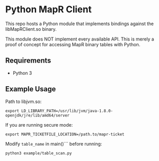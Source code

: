 # Python MapR Client
This repo hosts a Python module that implements bindings against the
libMapRClient.so binary.

This module does NOT implement every available API. This is merely a proof of
concept for accessing MapR binary tables with Python.

## Requirements

- Python 3

## Example Usage

Path to libjvm.so:
```
export LD_LIBRARY_PATH=/usr/lib/jvm/java-1.8.0-openjdk/jre/lib/amd64/server
```

If you are running secure mode:
```
export MAPR_TICKETFILE_LOCATION=/path.to/mapr-ticket
```

Modify ```table_name``` in main()``` before running:
```
python3 example/table_scan.py
```
